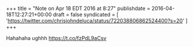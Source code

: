+++
title = "Note on Apr 18 EDT 2016 at 8:27"
publishdate = 2016-04-18T12:27:21+00:00
draft = false
syndicated = [ 'https://twitter.com/chrisjohndeluca/status/722038806862524400?s=20' ]
+++

Hahahaha ughhh https://t.co/fzPdL9aCsv
